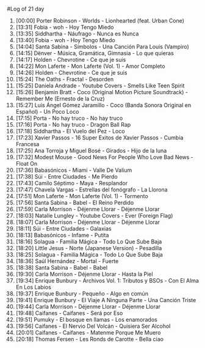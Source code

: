 #Log of 21 day

1. [00:00] Porter Robinson - Worlds - Lionhearted (feat. Urban Cone)
1. [13:31] Fobia - woh - Hoy Tengo Miedo
1. [13:35] Siddhartha - Náufrago - Nunca es Nunca
1. [13:40] Fobia - woh - Hoy Tengo Miedo
1. [14:04] Santa Sabina - Símbolos - Una Canción Para Louis (Vampiro)
1. [14:15] Dënver - Música, Gramática, Gimnasia - Lo que quieras
1. [14:17] Holden - Chevrotine - Ce que je suis
1. [14:22] Mon Laferte - Mon Laferte (Vol. 1) - Amor Completo
1. [14:26] Holden - Chevrotine - Ce que je suis
1. [15:24] The Oaths - Fractal - Desorden
1. [15:25] Daniela Andrade - Youtube Covers - Smells Like Teen Spirit
1. [15:26] Benjamin Bratt - Coco (Original Motion Picture Soundtrack) - Remember Me (Ernesto de la Cruz)
1. [15:27] Luis Ángel Gómez Jaramillo - Coco (Banda Sonora Original en Español) - Un Poco Loco
1. [17:15] Porta - No hay truco - No hay truco
1. [17:16] Porta - No hay truco - Dragon Ball Rap
1. [17:18] Siddhartha - El Vuelo del Pez - Loco
1. [17:23] Xavier Passos - 16 Super Exitos de Xavier Passos - Cumbia Francesa
1. [17:25] Ana Torroja y Miguel Bosé - Girados - Hijo de la luna
1. [17:32] Modest Mouse - Good News For People Who Love Bad News - Float On
1. [17:36] Babasónicos - Miami - Valle De Valium
1. [17:38] Súi - Entre Ciudades - Me Pierdo
1. [17:43] Camilo Séptimo - Maya - Resplandor
1. [17:47] Chavela Vargas - Estrellas del fonógrafo - La Llorona
1. [17:51] Mon Laferte - Mon Laferte (Vol. 1) - Tormento
1. [17:56] Santa Sabina - Babel - El Reino Perdido
1. [17:59] Carla Morrison - Déjenme Llorar - Déjenme Llorar
1. [18:03] Natalie Lungley - Youtube Covers - Ever (Foreign Flag)
1. [18:07] Carla Morrison - Déjenme Llorar - Déjenme Llorar
1. [18:11] Súi - Entre Ciudades - Galaxias
1. [18:13] Babasónicos - Infame - Putita
1. [18:16] Solagua - Familia Mágica - Todo Lo Que Sube Baja
1. [18:20] Little Jesus - Norte (Japanese Version) - Pesadilla
1. [18:25] Solagua - Familia Mágica - Todo Lo Que Sube Baja
1. [18:36] Saúl Hernández - Mortal - Fuerte
1. [18:38] Santa Sabina - Babel - Babel
1. [19:30] Carla Morrison - Déjenme Llorar - Hasta la Piel
1. [19:34] Enrique Bunbury - Archivos Vol. 1: Tributos y BSOs - Con El Alma En Los Labios
1. [19:37] Enrique Bunbury - Pequeño - Algo en común
1. [19:41] Enrique Bunbury - El Viaje A Ninguna Parte - Una Canción Triste
1. [19:44] Carla Morrison - Déjenme Llorar - Déjenme Llorar
1. [19:48] Caifanes - Caifanes - Será por Eso
1. [19:51] Pumuky - El bosque en llamas - Los enamorados
1. [19:56] Caifanes - El Nervio Del Volcán - Quisiera Ser Alcohol
1. [20:01] Caifanes - Caifanes - Matenme Porque Me Muero
1. [20:18] Thomas Fersen - Les Ronds de Carotte - Bella ciao
